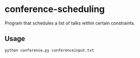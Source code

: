 # conference-scheduling
Program that schedules a list of talks within certain constraints.

## Usage
`python conference.py conferenceinput.txt`
